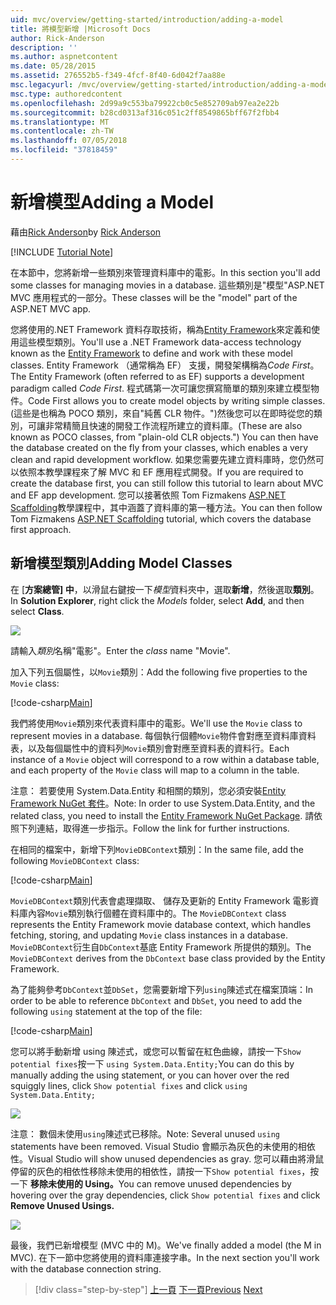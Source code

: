 ```yaml
---
uid: mvc/overview/getting-started/introduction/adding-a-model
title: 將模型新增 |Microsoft Docs
author: Rick-Anderson
description: ''
ms.author: aspnetcontent
ms.date: 05/28/2015
ms.assetid: 276552b5-f349-4fcf-8f40-6d042f7aa88e
msc.legacyurl: /mvc/overview/getting-started/introduction/adding-a-model
msc.type: authoredcontent
ms.openlocfilehash: 2d99a9c553ba79922cb0c5e852709ab97ea2e22b
ms.sourcegitcommit: b28cd0313af316c051c2ff8549865bff67f2fbb4
ms.translationtype: MT
ms.contentlocale: zh-TW
ms.lasthandoff: 07/05/2018
ms.locfileid: "37818459"
---
```

<a name="adding-a-model"></a><span data-ttu-id="da839-102">新增模型</span><span class="sxs-lookup"><span data-stu-id="da839-102">Adding a Model</span></span>
====================
<span data-ttu-id="da839-103">藉由[Rick Anderson](https://github.com/Rick-Anderson)</span><span class="sxs-lookup"><span data-stu-id="da839-103">by [Rick Anderson](https://github.com/Rick-Anderson)</span></span>

[!INCLUDE [Tutorial Note](sample/code-location.md)]

<span data-ttu-id="da839-104">在本節中，您將新增一些類別來管理資料庫中的電影。</span><span class="sxs-lookup"><span data-stu-id="da839-104">In this section you'll add some classes for managing movies in a database.</span></span> <span data-ttu-id="da839-105">這些類別是&quot;模型&quot;ASP.NET MVC 應用程式的一部分。</span><span class="sxs-lookup"><span data-stu-id="da839-105">These classes will be the &quot;model&quot; part of the ASP.NET MVC app.</span></span>

<span data-ttu-id="da839-106">您將使用的.NET Framework 資料存取技術，稱為[Entity Framework](https://docs.microsoft.com/ef/)來定義和使用這些模型類別。</span><span class="sxs-lookup"><span data-stu-id="da839-106">You'll use a .NET Framework data-access technology known as the [Entity Framework](https://docs.microsoft.com/ef/) to define and work with these model classes.</span></span> <span data-ttu-id="da839-107">Entity Framework （通常稱為 EF） 支援，開發架構稱為*Code First*。</span><span class="sxs-lookup"><span data-stu-id="da839-107">The Entity Framework (often referred to as EF) supports a development paradigm called *Code First*.</span></span> <span data-ttu-id="da839-108">程式碼第一次可讓您撰寫簡單的類別來建立模型物件。</span><span class="sxs-lookup"><span data-stu-id="da839-108">Code First allows you to create model objects by writing simple classes.</span></span> <span data-ttu-id="da839-109">(這些是也稱為 POCO 類別，來自&quot;純舊 CLR 物件。&quot;)然後您可以在即時從您的類別，可讓非常精簡且快速的開發工作流程所建立的資料庫。</span><span class="sxs-lookup"><span data-stu-id="da839-109">(These are also known as POCO classes, from &quot;plain-old CLR objects.&quot;) You can then have the database created on the fly from your classes, which enables a very clean and rapid development workflow.</span></span> <span data-ttu-id="da839-110">如果您需要先建立資料庫時，您仍然可以依照本教學課程來了解 MVC 和 EF 應用程式開發。</span><span class="sxs-lookup"><span data-stu-id="da839-110">If you are required to create the database first, you can still follow this tutorial to learn about MVC and EF app development.</span></span> <span data-ttu-id="da839-111">您可以接著依照 Tom Fizmakens [ASP.NET Scaffolding](xref:visual-studio/overview/2013/aspnet-scaffolding-overview)教學課程中，其中涵蓋了資料庫的第一種方法。</span><span class="sxs-lookup"><span data-stu-id="da839-111">You can then follow Tom Fizmakens [ASP.NET Scaffolding](xref:visual-studio/overview/2013/aspnet-scaffolding-overview) tutorial, which covers the database first approach.</span></span>

## <a name="adding-model-classes"></a><span data-ttu-id="da839-112">新增模型類別</span><span class="sxs-lookup"><span data-stu-id="da839-112">Adding Model Classes</span></span>

<span data-ttu-id="da839-113">在 [**方案總管] 中**，以滑鼠右鍵按一下*模型*資料夾中，選取**新增**，然後選取**類別**。</span><span class="sxs-lookup"><span data-stu-id="da839-113">In **Solution Explorer**, right click the *Models* folder, select **Add**, and then select **Class**.</span></span>

![](adding-a-model/_static/image1.png)

<span data-ttu-id="da839-114">請輸入*類別*名稱&quot;電影&quot;。</span><span class="sxs-lookup"><span data-stu-id="da839-114">Enter the *class* name &quot;Movie&quot;.</span></span>

<span data-ttu-id="da839-115">加入下列五個屬性，以`Movie`類別：</span><span class="sxs-lookup"><span data-stu-id="da839-115">Add the following five properties to the `Movie` class:</span></span>

[!code-csharp[Main](adding-a-model/samples/sample1.cs)]

<span data-ttu-id="da839-116">我們將使用`Movie`類別來代表資料庫中的電影。</span><span class="sxs-lookup"><span data-stu-id="da839-116">We'll use the `Movie` class to represent movies in a database.</span></span> <span data-ttu-id="da839-117">每個執行個體`Movie`物件會對應至資料庫資料表，以及每個屬性中的資料列`Movie`類別會對應至資料表的資料行。</span><span class="sxs-lookup"><span data-stu-id="da839-117">Each instance of a `Movie` object will correspond to a row within a database table, and each property of the `Movie` class will map to a column in the table.</span></span>

<span data-ttu-id="da839-118">注意： 若要使用 System.Data.Entity 和相關的類別，您必須安裝[Entity Framework NuGet 套件](https://www.nuget.org/packages/EntityFramework/)。</span><span class="sxs-lookup"><span data-stu-id="da839-118">Note: In order to use System.Data.Entity, and the related class, you need to install the [Entity Framework NuGet Package](https://www.nuget.org/packages/EntityFramework/).</span></span> <span data-ttu-id="da839-119">請依照下列連結，取得進一步指示。</span><span class="sxs-lookup"><span data-stu-id="da839-119">Follow the link for further instructions.</span></span>

<span data-ttu-id="da839-120">在相同的檔案中，新增下列`MovieDBContext`類別：</span><span class="sxs-lookup"><span data-stu-id="da839-120">In the same file, add the following `MovieDBContext` class:</span></span>

[!code-csharp[Main](adding-a-model/samples/sample2.cs?highlight=2,15-18)]

<span data-ttu-id="da839-121">`MovieDBContext`類別代表會處理擷取、 儲存及更新的 Entity Framework 電影資料庫內容`Movie`類別執行個體在資料庫中的。</span><span class="sxs-lookup"><span data-stu-id="da839-121">The `MovieDBContext` class represents the Entity Framework movie database context, which handles fetching, storing, and updating `Movie` class instances in a database.</span></span> <span data-ttu-id="da839-122">`MovieDBContext`衍生自`DbContext`基底 Entity Framework 所提供的類別。</span><span class="sxs-lookup"><span data-stu-id="da839-122">The `MovieDBContext` derives from the `DbContext` base class provided by the Entity Framework.</span></span>

<span data-ttu-id="da839-123">為了能夠參考`DbContext`並`DbSet`，您需要新增下列`using`陳述式在檔案頂端：</span><span class="sxs-lookup"><span data-stu-id="da839-123">In order to be able to reference `DbContext` and `DbSet`, you need to add the following `using` statement at the top of the file:</span></span>

[!code-csharp[Main](adding-a-model/samples/sample3.cs)]

<span data-ttu-id="da839-124">您可以將手動新增 using 陳述式，或您可以暫留在紅色曲線，請按一下`Show potential fixes`按一下 `using System.Data.Entity;`</span><span class="sxs-lookup"><span data-stu-id="da839-124">You can do this by manually adding the using statement, or you can hover over the red squiggly lines, click `Show potential fixes` and click `using System.Data.Entity;`</span></span>

![](adding-a-model/_static/image2.png)

<span data-ttu-id="da839-125">注意： 數個未使用`using`陳述式已移除。</span><span class="sxs-lookup"><span data-stu-id="da839-125">Note: Several unused `using` statements have been removed.</span></span> <span data-ttu-id="da839-126">Visual Studio 會顯示為灰色的未使用的相依性。</span><span class="sxs-lookup"><span data-stu-id="da839-126">Visual Studio will show unused dependencies as gray.</span></span> <span data-ttu-id="da839-127">您可以藉由將滑鼠停留的灰色的相依性移除未使用的相依性，請按一下`Show potential fixes`，按一下 **移除未使用的 Using。**</span><span class="sxs-lookup"><span data-stu-id="da839-127">You can remove unused dependencies by hovering over the gray dependencies, click `Show potential fixes` and click **Remove Unused Usings.**</span></span>

![](adding-a-model/_static/image3.png)

<span data-ttu-id="da839-128">最後，我們已新增模型 (MVC 中的 M)。</span><span class="sxs-lookup"><span data-stu-id="da839-128">We've finally added a model (the M in MVC).</span></span> <span data-ttu-id="da839-129">在下一節中您將使用的資料庫連接字串。</span><span class="sxs-lookup"><span data-stu-id="da839-129">In the next section you'll work with the database connection string.</span></span>

> [!div class="step-by-step"]
> <span data-ttu-id="da839-130">[上一頁](adding-a-view.md)
> [下一頁](creating-a-connection-string.md)</span><span class="sxs-lookup"><span data-stu-id="da839-130">[Previous](adding-a-view.md)
[Next](creating-a-connection-string.md)</span></span>

